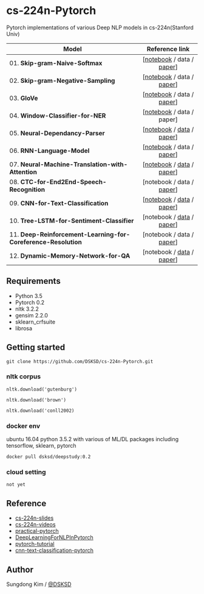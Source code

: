 # cs-224n-Pytorch

Pytorch implementations of various Deep NLP models in cs-224n(Stanford Univ)

| Model      | Reference link   |
| ------------- |:-------------:| 
| 01. <strong>Skip-gram-Naive-Softmax</strong> | [<a href="https://github.com/DSKSD/cs-224n-Pytorch/blob/master/01.Skip-gram-Naive-Softmax.ipynb">notebook</a> / data / <a href="https://arxiv.org/abs/1301.3781">paper</a>] |
| 02. <strong>Skip-gram-Negative-Sampling</strong> | [<a href="https://github.com/DSKSD/cs-224n-Pytorch/blob/master/02.Skip-gram-Negative-Sampling.ipynb">notebook</a> / data / <a href="http://papers.nips.cc/paper/5021-distributed-representations-of-words-and-phrases-and-their-compositionality.pdf">paper</a>] |
| 03. <strong>GloVe</strong> | [<a href="https://github.com/DSKSD/cs-224n-Pytorch/blob/master/03.GloVe.ipynb">notebook</a> / data / <a href="https://nlp.stanford.edu/pubs/glove.pdf">paper</a>] |
| 04. <strong>Window-Classifier-for-NER</strong> | [<a href="https://github.com/DSKSD/cs-224n-Pytorch/blob/master/04.Window-Classifier-for-NER.ipynb">notebook</a> / data / paper] |
| 05. <strong>Neural-Dependancy-Parser</strong> | [<a href="https://github.com/DSKSD/cs-224n-Pytorch/blob/master/05.Neural-Dependancy-Parser.ipynb">notebook</a> / <a href="https://github.com/rguthrie3/DeepDependencyParsingProblemSet/tree/master/data">data</a> / <a href="http://cs.stanford.edu/people/danqi/papers/emnlp2014.pdf">paper</a>] |
| 06. <strong>RNN-Language-Model</strong> | [<a href="https://github.com/DSKSD/cs-224n-Pytorch/blob/master/06.RNN-Language-Model.ipynb">notebook</a> / data / <a href="https://arxiv.org/pdf/1504.00941.pdf">paper</a>] |
| 07. <strong>Neural-Machine-Translation-with-Attention</strong> | [<a href="https://github.com/DSKSD/cs-224n-Pytorch/blob/master/07.Neural-Machine-Translation-with-Attention.ipynb">notebook</a> / <a href="http://www.manythings.org/anki/fra-eng.zip">data</a> / <a href="https://arxiv.org/pdf/1409.0473.pdf">paper</a>] |
| 08. <strong>CTC-for-End2End-Speech-Recognition</strong> | [notebook / data / <a href="http://www.cs.toronto.edu/~graves/icml_2006.pdf">paper</a>] |
| 09. <strong>CNN-for-Text-Classification</strong> | [<a href="https://github.com/DSKSD/cs-224n-Pytorch/blob/master/09.CNN-for-Text-Classification.ipynb">notebook</a> / <a href="http://cogcomp.org/Data/QA/QC/train_5500.label">data</a> / <a href="http://www.aclweb.org/anthology/D14-1181">paper</a>] |
| 10. <strong>Tree-LSTM-for-Sentiment-Classifier</strong> | [notebook / <a href="https://nlp.stanford.edu/sentiment/index.html">data</a> / <a href="http://www.aclweb.org/anthology/P15-1150">paper</a>] |
| 11. <strong>Deep-Reinforcement-Learning-for-Coreference-Resolution</strong> | [notebook / data / <a href="http://cs.stanford.edu/people/kevclark/resources/clark-manning-emnlp2016-deep.pdf">paper</a>] |
| 12. <strong>Dynamic-Memory-Network-for-QA</strong> | [notebook / <a href="http://www.thespermwhale.com/jaseweston/babi/tasks_1-20_v1-2.tar.gz">data</a> / <a href="https://arxiv.org/abs/1506.07285">paper</a>] |


## Requirements

- Python 3.5
- Pytorch 0.2
- nltk 3.2.2
- gensim 2.2.0
- sklearn_crfsuite
- librosa

## Getting started

`git clone https://github.com/DSKSD/cs-224n-Pytorch.git`

### nltk corpus

`nltk.download('gutenburg')`

 `nltk.download('brown')`
 
 `nltk.download('conll2002)`

### docker env
ubuntu 16.04 python 3.5.2 with various of ML/DL packages including tensorflow, sklearn, pytorch

`docker pull dsksd/deepstudy:0.2`

### cloud setting

`not yet`

## Reference

* <a href="http://web.stanford.edu/class/cs224n/syllabus.html">cs-224n-slides</a>
* <a href="https://www.youtube.com/watch?v=OQQ-W_63UgQ&list=PL3FW7Lu3i5Jsnh1rnUwq_TcylNr7EkRe6">cs-224n-videos</a>
* <a href="https://github.com/spro/practical-pytorch">practical-pytorch</a>
* <a href="https://github.com/rguthrie3/DeepLearningForNLPInPytorch">DeepLearningForNLPInPytorch</a>
* <a href="https://github.com/yunjey/pytorch-tutorial">pytorch-tutorial</a>
* <a href="https://github.com/Shawn1993/cnn-text-classification-pytorch">cnn-text-classification-pytorch</a>

## Author

Sungdong Kim / <a href="https://github.com/DSKSD">@DSKSD</a>